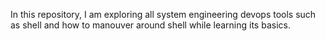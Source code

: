 In this repository, I am exploring all system engineering devops tools such as shell and how to manouver around shell while learning its basics.
